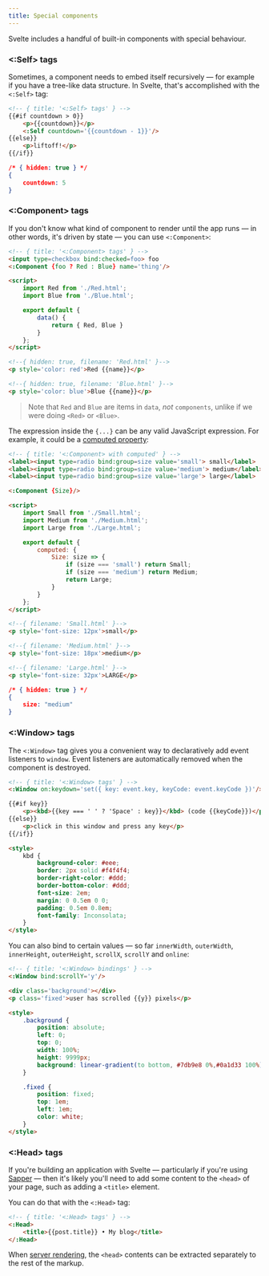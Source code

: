 ```yaml
---
title: Special components
---
```


Svelte includes a handful of built-in components with special behaviour.


### <:Self> tags

Sometimes, a component needs to embed itself recursively — for example if you have a tree-like data structure. In Svelte, that's accomplished with the `<:Self>` tag:

```html
<!-- { title: '<:Self> tags' } -->
{{#if countdown > 0}}
	<p>{{countdown}}</p>
	<:Self countdown='{{countdown - 1}}'/>
{{else}}
	<p>liftoff!</p>
{{/if}}
```

```json
/* { hidden: true } */
{
	countdown: 5
}
```


### <:Component> tags

If you don't know what kind of component to render until the app runs — in other words, it's driven by state — you can use `<:Component>`:

```html
<!-- { title: '<:Component> tags' } -->
<input type=checkbox bind:checked=foo> foo
<:Component {foo ? Red : Blue} name='thing'/>

<script>
	import Red from './Red.html';
	import Blue from './Blue.html';

	export default {
		data() {
			return { Red, Blue }
		}
	};
</script>
```

```html
<!--{ hidden: true, filename: 'Red.html' }-->
<p style='color: red'>Red {{name}}</p>
```

```html
<!--{ hidden: true, filename: 'Blue.html' }-->
<p style='color: blue'>Blue {{name}}</p>
```

> Note that `Red` and `Blue` are items in `data`, *not* `components`, unlike if we were doing `<Red>` or `<Blue>`.

The expression inside the `{...}` can be any valid JavaScript expression. For example, it could be a [computed property](guide#computed-properties):

```html
<!-- { title: '<:Component> with computed' } -->
<label><input type=radio bind:group=size value='small'> small</label>
<label><input type=radio bind:group=size value='medium'> medium</label>
<label><input type=radio bind:group=size value='large'> large</label>

<:Component {Size}/>

<script>
	import Small from './Small.html';
	import Medium from './Medium.html';
	import Large from './Large.html';

	export default {
		computed: {
			Size: size => {
				if (size === 'small') return Small;
				if (size === 'medium') return Medium;
				return Large;
			}
		}
	};
</script>
```

```html
<!--{ filename: 'Small.html' }-->
<p style='font-size: 12px'>small</p>
```

```html
<!--{ filename: 'Medium.html' }-->
<p style='font-size: 18px'>medium</p>
```

```html
<!--{ filename: 'Large.html' }-->
<p style='font-size: 32px'>LARGE</p>
```

```json
/* { hidden: true } */
{
	size: "medium"
}
```


### <:Window> tags

The `<:Window>` tag gives you a convenient way to declaratively add event listeners to `window`. Event listeners are automatically removed when the component is destroyed.

```html
<!-- { title: '<:Window> tags' } -->
<:Window on:keydown='set({ key: event.key, keyCode: event.keyCode })'/>

{{#if key}}
	<p><kbd>{{key === ' ' ? 'Space' : key}}</kbd> (code {{keyCode}})</p>
{{else}}
	<p>click in this window and press any key</p>
{{/if}}

<style>
	kbd {
		background-color: #eee;
		border: 2px solid #f4f4f4;
		border-right-color: #ddd;
		border-bottom-color: #ddd;
		font-size: 2em;
		margin: 0 0.5em 0 0;
		padding: 0.5em 0.8em;
		font-family: Inconsolata;
	}
</style>
```

You can also bind to certain values — so far `innerWidth`, `outerWidth`, `innerHeight`, `outerHeight`, `scrollX`, `scrollY` and `online`:

```html
<!-- { title: '<:Window> bindings' } -->
<:Window bind:scrollY='y'/>

<div class='background'></div>
<p class='fixed'>user has scrolled {{y}} pixels</p>

<style>
	.background {
		position: absolute;
		left: 0;
		top: 0;
		width: 100%;
		height: 9999px;
		background: linear-gradient(to bottom, #7db9e8 0%,#0a1d33 100%);
	}

	.fixed {
		position: fixed;
		top: 1em;
		left: 1em;
		color: white;
	}
</style>
```


### <:Head> tags

If you're building an application with Svelte — particularly if you're using [Sapper](https://sapper.svelte.technology) — then it's likely you'll need to add some content to the `<head>` of your page, such as adding a `<title>` element.

You can do that with the `<:Head>` tag:

```html
<!-- { title: '<:Head> tags' } -->
<:Head>
	<title>{{post.title}} • My blog</title>
</:Head>
```

When [server rendering](guide#server-side-rendering), the `<head>` contents can be extracted separately to the rest of the markup.